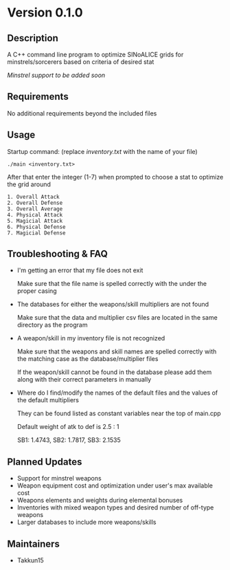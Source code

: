 # Version 0.1.0

## Description
A C++ command line program to optimize SINoALICE grids for minstrels/sorcerers based on criteria of desired stat

*Minstrel support to be added soon*


## Requirements
No additional requirements beyond the included files


## Usage
Startup command: (replace *inventory.txt* with the name of your file)

```
./main <inventory.txt>
```

After that enter the integer (1-7) when prompted to choose a stat to optimize the grid around

```
1. Overall Attack
2. Overall Defense
3. Overall Average
4. Physical Attack
5. Magicial Attack
6. Physical Defense
7. Magicial Defense
```


## Troubleshooting & FAQ
- I'm getting an error that my file does not exit

  Make sure that the file name is spelled correctly with the under the proper casing

- The databases for either the weapons/skill multipliers are not found

  Make sure that the data and multiplier csv files are located in the same directory as the program

- A weapon/skill in my inventory file is not recognized

  Make sure that the weapons and skill names are spelled correctly with the matching case as the database/multiplier files
  
  If the weapon/skill cannot be found in the database please add them along with their correct parameters in manually
  
- Where do I find/modify the names of the default files and the values of the default multipliers

  They can be found listed as constant variables near the top of main.cpp
  
  Default weight of atk to def is 2.5 : 1
  
  SB1: 1.4743, SB2: 1.7817, SB3: 2.1535


## Planned Updates
- Support for minstrel weapons
- Weapon equipment cost and optimization under user's max available cost
- Weapons elements and weights during elemental bonuses
- Inventories with mixed weapon types and desired number of off-type weapons
- Larger databases to include more weapons/skills


## Maintainers
- Takkun15
